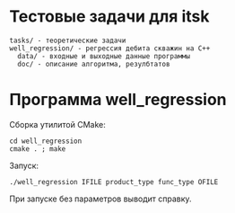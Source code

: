 # Тестовые задачи для itsk

    tasks/ - теоретические задачи
    well_regression/ - регрессия дебита скважин на С++
      data/ - входные и выходные данные программы
      doc/ - описание алгоритма, резулбтатов
      
# Программа well_regression

Сборка утилитой CMake:

    cd well_regression
    cmake . ; make

Запуск:

    ./well_regression IFILE product_type func_type OFILE

При запуске без параметров выводит справку.

